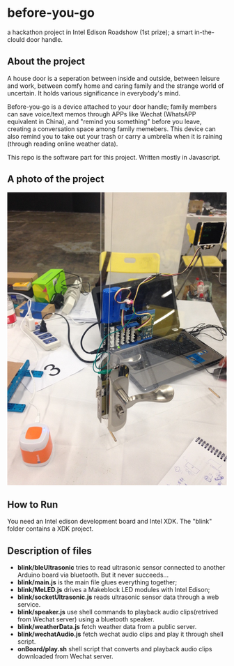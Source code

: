 # before-you-go
a hackathon project in Intel Edison Roadshow (1st prize); a smart in-the-clould door handle.

## About the project
A house door is a seperation between inside and outside, between leisure and work, between comfy home and caring family and the strange world of uncertain. It holds various significance in everybody's mind.

Before-you-go is a device attached to your door handle; family members can save voice/text memos through APPs like Wechat (WhatsAPP equivalent in China), and "remind you something" before you leave, creating a conversation space among family memebers. This device can also remind you to take out your trash or carry a umbrella when it is raining (through reading online weather data).

This repo is the software part for this project. Written mostly in Javascript.

## A photo of the project
![Project Photo](https://raw.githubusercontent.com/bigeyex/before-you-go/master/product-photo.jpg)

## How to Run
You need an Intel edison development board and Intel XDK. The "blink" folder contains a XDK project.

## Description of files
- **blink/bleUltrasonic** tries to read ultrasonic sensor connected to another Arduino board via bluetooth. But it never succeeds...
- **blink/main.js** is the main file glues everything together;
- **blink/MeLED.js** drives a Makeblock LED modules with Intel Edison;
- **blink/socketUltrasonic.js** reads ultrasonic sensor data through a web service.
- **blink/speaker.js** use shell commands to playback audio clips(retrived from Wechat server) using a bluetooth speaker.
- **blink/weatherData.js** fetch weather data from a public server.
- **blink/wechatAudio.js** fetch wechat audio clips and play it through shell script.
- **onBoard/play.sh** shell script that converts and playback audio clips downloaded from Wechat server.

